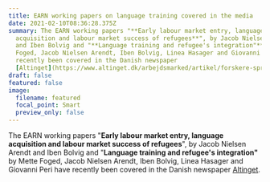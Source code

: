 ```yaml
---
title: EARN working papers on language training covered in the media
date: 2021-02-10T08:36:28.375Z
summary: The EARN working papers "**Early labour market entry, language
  acquisition and labour market success of refugees**", by Jacob Nielsen Arendt
  and Iben Bolvig and "**Language training and refugee's integration"** by Mette
  Foged, Jacob Nielsen Arendt, Iben Bolvig, Linea Hasager and Giovanni Peri have
  recently been covered in the Danish newspaper
  [Altinget](https://www.altinget.dk/arbejdsmarked/artikel/forskere-sprog-og-uddannelse-er-vejen-frem-hvis-flere-indvandrere-skal-i-job).
draft: false
featured: false
image:
  filename: featured
  focal_point: Smart
  preview_only: false
---
```

The EARN working papers "**Early labour market entry, language acquisition and labour market success of refugees**", by Jacob Nielsen Arendt and Iben Bolvig and "**Language training and refugee's integration"** by Mette Foged, Jacob Nielsen Arendt, Iben Bolvig, Linea Hasager and Giovanni Peri have recently been covered in the Danish newspaper [Altinget](https://www.altinget.dk/arbejdsmarked/artikel/forskere-sprog-og-uddannelse-er-vejen-frem-hvis-flere-indvandrere-skal-i-job).